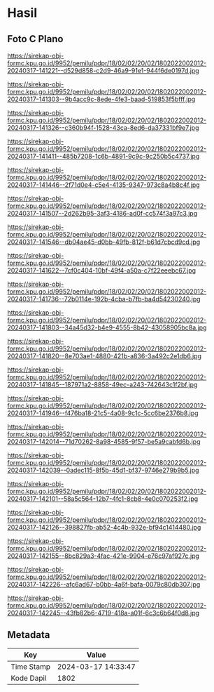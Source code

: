 # Hasil

## Foto C Plano

https://sirekap-obj-formc.kpu.go.id/9952/pemilu/pdpr/18/02/02/20/02/1802022002012-20240317-141221--d529d858-c2d9-46a9-91e1-944f6de0197d.jpg

https://sirekap-obj-formc.kpu.go.id/9952/pemilu/pdpr/18/02/02/20/02/1802022002012-20240317-141303--9b4acc9c-8ede-4fe3-baad-519853f5bfff.jpg

https://sirekap-obj-formc.kpu.go.id/9952/pemilu/pdpr/18/02/02/20/02/1802022002012-20240317-141326--c360b94f-1528-43ca-8ed6-da37331bf9e7.jpg

https://sirekap-obj-formc.kpu.go.id/9952/pemilu/pdpr/18/02/02/20/02/1802022002012-20240317-141411--485b7208-1c6b-4891-9c9c-9c250b5c4737.jpg

https://sirekap-obj-formc.kpu.go.id/9952/pemilu/pdpr/18/02/02/20/02/1802022002012-20240317-141446--2f71d0e4-c5e4-4135-9347-973c8a4b8c4f.jpg

https://sirekap-obj-formc.kpu.go.id/9952/pemilu/pdpr/18/02/02/20/02/1802022002012-20240317-141507--2d262b95-3af3-4186-ad0f-cc574f3a97c3.jpg

https://sirekap-obj-formc.kpu.go.id/9952/pemilu/pdpr/18/02/02/20/02/1802022002012-20240317-141546--db04ae45-d0bb-49fb-812f-b61d7cbcd9cd.jpg

https://sirekap-obj-formc.kpu.go.id/9952/pemilu/pdpr/18/02/02/20/02/1802022002012-20240317-141622--7cf0c404-10bf-49f4-a50a-c7f22eeebc67.jpg

https://sirekap-obj-formc.kpu.go.id/9952/pemilu/pdpr/18/02/02/20/02/1802022002012-20240317-141736--72b0114e-192b-4cba-b7fb-ba4d54230240.jpg

https://sirekap-obj-formc.kpu.go.id/9952/pemilu/pdpr/18/02/02/20/02/1802022002012-20240317-141803--34a45d32-b4e9-4555-8b42-43058905bc8a.jpg

https://sirekap-obj-formc.kpu.go.id/9952/pemilu/pdpr/18/02/02/20/02/1802022002012-20240317-141820--8e703ae1-4880-421b-a836-3a492c2e1db6.jpg

https://sirekap-obj-formc.kpu.go.id/9952/pemilu/pdpr/18/02/02/20/02/1802022002012-20240317-141845--187971a2-8858-49ec-a243-742643c1f2bf.jpg

https://sirekap-obj-formc.kpu.go.id/9952/pemilu/pdpr/18/02/02/20/02/1802022002012-20240317-141946--f476ba18-21c5-4a08-9c1c-5cc6be2376b8.jpg

https://sirekap-obj-formc.kpu.go.id/9952/pemilu/pdpr/18/02/02/20/02/1802022002012-20240317-142014--71d70262-8a98-4585-9f57-be5a9cabfd6b.jpg

https://sirekap-obj-formc.kpu.go.id/9952/pemilu/pdpr/18/02/02/20/02/1802022002012-20240317-142039--0adec115-8f5b-45d1-bf37-9746e279b9b5.jpg

https://sirekap-obj-formc.kpu.go.id/9952/pemilu/pdpr/18/02/02/20/02/1802022002012-20240317-142101--58a5c564-12b7-4fc1-8cb8-4e0c070253f2.jpg

https://sirekap-obj-formc.kpu.go.id/9952/pemilu/pdpr/18/02/02/20/02/1802022002012-20240317-142126--398827fb-ab52-4c4b-932e-bf94c1414480.jpg

https://sirekap-obj-formc.kpu.go.id/9952/pemilu/pdpr/18/02/02/20/02/1802022002012-20240317-142155--8bc829a3-4fac-421e-9904-e76c97af927c.jpg

https://sirekap-obj-formc.kpu.go.id/9952/pemilu/pdpr/18/02/02/20/02/1802022002012-20240317-142226--afc6ad67-b0bb-4a6f-bafa-0079c80db307.jpg

https://sirekap-obj-formc.kpu.go.id/9952/pemilu/pdpr/18/02/02/20/02/1802022002012-20240317-142245--43fb82b6-4719-418a-a01f-6c3c6b64f0d8.jpg


## Metadata

| Key        | Value               |
| ---------- | ------------------- |
| Time Stamp | 2024-03-17 14:33:47 |
| Kode Dapil | 1802                |



